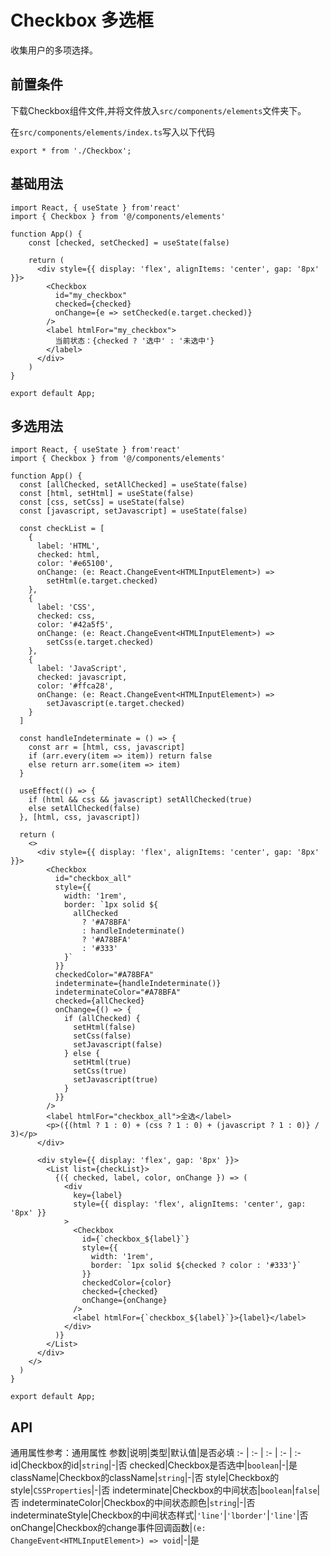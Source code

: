 # Checkbox 多选框
收集用户的多项选择。

## 前置条件
下载Checkbox组件文件,并将文件放入`src/components/elements`文件夹下。

在`src/components/elements/index.ts`写入以下代码
```tsx
export * from './Checkbox';
```

## 基础用法
```tsx
import React, { useState } from'react'
import { Checkbox } from '@/components/elements'

function App() {
    const [checked, setChecked] = useState(false)

    return (
      <div style={{ display: 'flex', alignItems: 'center', gap: '8px' }}>
        <Checkbox
          id="my_checkbox"
          checked={checked}
          onChange={e => setChecked(e.target.checked)}
        />
        <label htmlFor="my_checkbox">
          当前状态：{checked ? '选中' : '未选中'}
        </label>
      </div>
    )
}

export default App;
```

## 多选用法
```tsx
import React, { useState } from'react'
import { Checkbox } from '@/components/elements'

function App() {
  const [allChecked, setAllChecked] = useState(false)
  const [html, setHtml] = useState(false)
  const [css, setCss] = useState(false)
  const [javascript, setJavascript] = useState(false)

  const checkList = [
    {
      label: 'HTML',
      checked: html,
      color: '#e65100',
      onChange: (e: React.ChangeEvent<HTMLInputElement>) =>
        setHtml(e.target.checked)
    },
    {
      label: 'CSS',
      checked: css,
      color: '#42a5f5',
      onChange: (e: React.ChangeEvent<HTMLInputElement>) =>
        setCss(e.target.checked)
    },
    {
      label: 'JavaScript',
      checked: javascript,
      color: '#ffca28',
      onChange: (e: React.ChangeEvent<HTMLInputElement>) =>
        setJavascript(e.target.checked)
    }
  ]

  const handleIndeterminate = () => {
    const arr = [html, css, javascript]
    if (arr.every(item => item)) return false
    else return arr.some(item => item)
  }

  useEffect(() => {
    if (html && css && javascript) setAllChecked(true)
    else setAllChecked(false)
  }, [html, css, javascript])

  return (
    <>
      <div style={{ display: 'flex', alignItems: 'center', gap: '8px' }}>
        <Checkbox
          id="checkbox_all"
          style={{
            width: '1rem',
            border: `1px solid ${
              allChecked
                ? '#A78BFA'
                : handleIndeterminate()
                ? '#A78BFA'
                : '#333'
            }`
          }}
          checkedColor="#A78BFA"
          indeterminate={handleIndeterminate()}
          indeterminateColor="#A78BFA"
          checked={allChecked}
          onChange={() => {
            if (allChecked) {
              setHtml(false)
              setCss(false)
              setJavascript(false)
            } else {
              setHtml(true)
              setCss(true)
              setJavascript(true)
            }
          }}
        />
        <label htmlFor="checkbox_all">全选</label>
        <p>({(html ? 1 : 0) + (css ? 1 : 0) + (javascript ? 1 : 0)} / 3)</p>
      </div>

      <div style={{ display: 'flex', gap: '8px' }}>
        <List list={checkList}>
          {({ checked, label, color, onChange }) => (
            <div
              key={label}
              style={{ display: 'flex', alignItems: 'center', gap: '8px' }}
            >
              <Checkbox
                id={`checkbox_${label}`}
                style={{
                  width: '1rem',
                  border: `1px solid ${checked ? color : '#333'}`
                }}
                checkedColor={color}
                checked={checked}
                onChange={onChange}
              />
              <label htmlFor={`checkbox_${label}`}>{label}</label>
            </div>
          )}
        </List>
      </div>
    </>
  )
}

export default App;
```

## API
通用属性参考：通用属性
参数|说明|类型|默认值|是否必填
:- | :- | :- | :- | :-
id|Checkbox的id|<code>string</code>|-|否
checked|Checkbox是否选中|<code>boolean</code>|-|是
className|Checkbox的className|<code>string</code>|-|否
style|Checkbox的style|<code>CSSProperties</code>|-|否
indeterminate|Checkbox的中间状态|<code>boolean</code>|<code>false</code>|否
indeterminateColor|Checkbox的中间状态颜色|<code>string</code>|-|否
indeterminateStyle|Checkbox的中间状态样式|<code>'line'</code>\|<code>'lborder'</code>|<code>'line'</code>|否
onChange|Checkbox的change事件回调函数|<code>(e: ChangeEvent\<HTMLInputElement>) => void</code>|-|是
